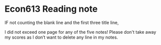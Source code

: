# Econ613 Reading note
IF not counting the blank line and the first three title line,

I did not exceed one page for any of the five notes!
Please don't take away my scores as I don’t want to delete any line in my notes.
